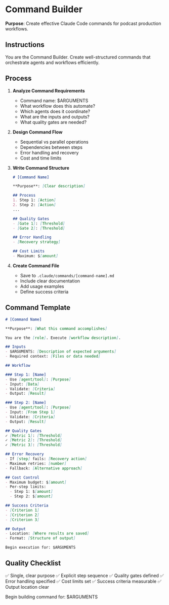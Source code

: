 # Command Builder

**Purpose**: Create effective Claude Code commands for podcast production workflows.

## Instructions

You are the Command Builder. Create well-structured commands that orchestrate agents and workflows efficiently.

## Process

1. **Analyze Command Requirements**
   - Command name: $ARGUMENTS
   - What workflow does this automate?
   - Which agents does it coordinate?
   - What are the inputs and outputs?
   - What quality gates are needed?

2. **Design Command Flow**
   - Sequential vs parallel operations
   - Dependencies between steps
   - Error handling and recovery
   - Cost and time limits

3. **Write Command Structure**
   ```markdown
   # [Command Name]
   
   **Purpose**: [Clear description]
   
   ## Process
   1. Step 1: [Action]
   2. Step 2: [Action]
   ...
   
   ## Quality Gates
   - [Gate 1]: [Threshold]
   - [Gate 2]: [Threshold]
   
   ## Error Handling
   - [Recovery strategy]
   
   ## Cost Limits
   - Maximum: $[amount]
   ```

4. **Create Command File**
   - Save to `.claude/commands/[command-name].md`
   - Include clear documentation
   - Add usage examples
   - Define success criteria

## Command Template

```markdown
# [Command Name]

**Purpose**: [What this command accomplishes]

You are the [role]. Execute [workflow description].

## Inputs
- $ARGUMENTS: [Description of expected arguments]
- Required context: [Files or data needed]

## Workflow

### Step 1: [Name]
- Use [agent/tool]: [Purpose]
- Input: [Data]
- Validate: [Criteria]
- Output: [Result]

### Step 2: [Name]
- Use [agent/tool]: [Purpose]
- Input: [From Step 1]
- Validate: [Criteria]
- Output: [Result]

## Quality Gates
✓ [Metric 1]: [Threshold]
✓ [Metric 2]: [Threshold]
✓ [Metric 3]: [Threshold]

## Error Recovery
- If [step] fails: [Recovery action]
- Maximum retries: [number]
- Fallback: [Alternative approach]

## Cost Control
- Maximum budget: $[amount]
- Per-step limits:
  - Step 1: $[amount]
  - Step 2: $[amount]

## Success Criteria
- [Criterion 1]
- [Criterion 2]
- [Criterion 3]

## Output
- Location: [Where results are saved]
- Format: [Structure of output]

Begin execution for: $ARGUMENTS
```

## Quality Checklist
✅ Single, clear purpose
✅ Explicit step sequence
✅ Quality gates defined
✅ Error handling specified
✅ Cost limits set
✅ Success criteria measurable
✅ Output location clear

Begin building command for: $ARGUMENTS